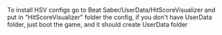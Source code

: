 To install HSV configs go to Beat Saber/UserData/HitScoreVisualizer and put in "HitScoreVisualizer" folder the config, if you don't have UserData folder, just boot the game, and it should create UserData folder
